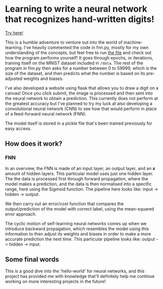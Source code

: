 # Learning to write a neural network that recognizes hand-written digits!

[Try here!](https://neural-network-demo.vercel.app)

This is a humble adventure to venture out into the world of machine-learning. I've heavily commented the code in fnn.py, mostly for my own understanding of the concepts, but feel free to run [the file](./fnn.py) and check out how the program performs yourself! It goes through epochs, or iterations, training itself on the MNIST dataset included in `/data`. The rest of the program in fnn.py then asks for a number between 0 to 59999, which is the size of the dataset, and then predicts what the number is based on its pre-adjusted weights and biases.

I've also developed a website using flask that allows you to draw a digit on a canvas! Once you click submit, the image is processed and then sent into the neural network to obtain a prediction. This currently does not perform at the greatest accuracy but I've planned to try my luck at also developing a convolutional neural network (CNN) to see how that would perform in place of a feed-forward neural network (FNN).

The model itself is stored in a pickle file that's been trained previously for easy access.

## How does it work?

### FNN

In an overview, the FNN is made of an input layer, an output layer, and an ___x___ amount of hidden layers. This particular model uses just one hidden layer.
The the data is processed first through forward propagation, where the model makes a prediction, and the data is then normalised into a specific range, here using the Sigmoid function. The pipeline here looks like: input -> hidden -> output.

We then carry out an error/cost function that compares the output/prediction of the model with correct label, using the mean-squared error approach.

The cyclic motion of self-learning neural networks comes up when we introduce backward propagation, which resembles the model using this information to then adjust its weights and biases in order to make a more accurate prediction the next time. This particular pipeline looks like: output -> hidden -> input.

## Some final words

This is a good dive into the 'hello-world' for neural networks, and this project has provided me with knowledge that'll definitely help me continue working on more interesting projects in the future!
